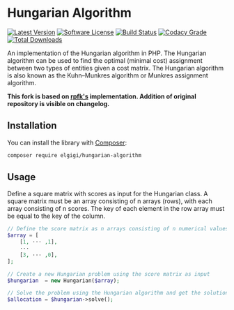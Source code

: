 # Hungarian Algorithm

[![Latest Version](http://img.shields.io/packagist/v/elgigi/hungarian-algorithm.svg?style=flat-square)](https://github.com/ElGigi/HungarianAlgorithm/releases)
[![Software License](https://img.shields.io/badge/license-MIT-brightgreen.svg?style=flat-square)](LICENSE)
[![Build Status](https://img.shields.io/github/workflow/status/ElGigi/HungarianAlgorithm/Tests/main.svg?style=flat-square)](https://github.com/ElGigi/HungarianAlgorithm/actions/workflows/tests.yml?query=branch%3Amain)
[![Codacy Grade](https://img.shields.io/codacy/grade/4c4a5d058b58475bb6be046555ceb09f/main.svg?style=flat-square)](https://www.codacy.com/app/ElGigi/HungarianAlgorithm)
[![Total Downloads](https://img.shields.io/packagist/dt/elgigi/hungarian-algorithm.svg?style=flat-square)](https://packagist.org/packages/elgigi/hungarian-algorithm)

An implementation of the Hungarian algorithm in PHP. The Hungarian algorithm can be used to find the optimal (minimal
cost) assignment between two types of entities given a cost matrix. The Hungarian algorithm is also known as the
Kuhn–Munkres algorithm or Munkres assignment algorithm.

**This fork is based on [rpfk's](https://github.com/rpfk/Hungarian) implementation.
Addition of original repository is visible on changelog.**

## Installation

You can install the library with [Composer](https://getcomposer.org/):

```bash
composer require elgigi/hungarian-algorithm
```

## Usage

Define a square matrix with scores as input for the Hungarian class. A square matrix must be an array consisting of n
arrays (rows), with each array consisting of n scores.
The key of each element in the row array must be equal to the key of the column.

```php
// Define the score matrix as n arrays consisting of n numerical values
$array = [
    [1, ··· ,1],
    ···
    [3, ··· ,0],
];

// Create a new Hungarian problem using the score matrix as input
$hungarian  = new Hungarian($array);

// Solve the problem using the Hungarian algorithm and get the solution as an array with the row and column as key and value, respectively
$allocation = $hungarian->solve();
```
